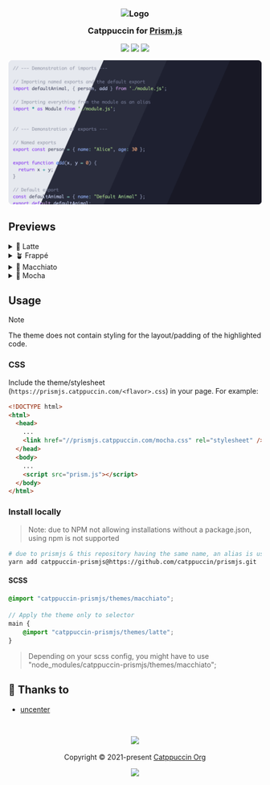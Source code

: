 <h3 align="center">
	<img src="https://raw.githubusercontent.com/catppuccin/catppuccin/main/assets/logos/exports/1544x1544_circle.png" width="100" alt="Logo"/><br/>
	<img src="https://raw.githubusercontent.com/catppuccin/catppuccin/main/assets/misc/transparent.png" height="30" width="0px"/>
	Catppuccin for <a href="https://prismjs.com">Prism.js</a>
	<img src="https://raw.githubusercontent.com/catppuccin/catppuccin/main/assets/misc/transparent.png" height="30" width="0px"/>
</h3>

<p align="center">
	<a href="https://github.com/catppuccin/prismjs/stargazers"><img src="https://img.shields.io/github/stars/catppuccin/prismjs?colorA=363a4f&colorB=b7bdf8&style=for-the-badge"></a>
	<a href="https://github.com/catppuccin/prismjs/issues"><img src="https://img.shields.io/github/issues/catppuccin/prismjs?colorA=363a4f&colorB=f5a97f&style=for-the-badge"></a>
	<a href="https://github.com/catppuccin/prismjs/contributors"><img src="https://img.shields.io/github/contributors/catppuccin/prismjs?colorA=363a4f&colorB=a6da95&style=for-the-badge"></a>
</p>

<p align="center">
	<img src="assets/preview.webp"/>
</p>

## Previews

<details>
<summary>🌻 Latte</summary>
<img src="assets/latte.webp"/>
</details>
<details>
<summary>🪴 Frappé</summary>
<img src="assets/frappe.webp"/>
</details>
<details>
<summary>🌺 Macchiato</summary>
<img src="assets/macchiato.webp"/>
</details>
<details>
<summary>🌿 Mocha</summary>
<img src="assets/mocha.webp"/>
</details>

## Usage
> [!NOTE]
> The theme does not contain styling for the layout/padding of the highlighted code.

### CSS

Include the theme/stylesheet (`https://prismjs.catppuccin.com/<flavor>.css`) in your page. For example:

```html
<!DOCTYPE html>
<html>
  <head>
    ...
    <link href="//prismjs.catppuccin.com/mocha.css" rel="stylesheet" />
  </head>
  <body>
    ...
    <script src="prism.js"></script>
  </body>
</html>
```

### Install locally
> Note: due to NPM not allowing installations without a package.json, using npm is not supported
```bash
# due to prismjs & this repository having the same name, an alias is used 
yarn add catppuccin-prismjs@https://github.com/catppuccin/prismjs.git
```

#### SCSS
```scss
@import "catppuccin-prismjs/themes/macchiato";

// Apply the theme only to selector
main {
    @import "catppuccin-prismjs/themes/latte";
}
```
> Depending on your scss config, you might have to use "node_modules/catppuccin-prismjs/themes/macchiato";


## 💝 Thanks to

- [uncenter](https://github.com/uncenter)

&nbsp;

<p align="center">
	<img src="https://raw.githubusercontent.com/catppuccin/catppuccin/main/assets/footers/gray0_ctp_on_line.svg?sanitize=true" />
</p>

<p align="center">
	Copyright &copy; 2021-present <a href="https://github.com/catppuccin" target="_blank">Catppuccin Org</a>
</p>

<p align="center">
	<a href="https://github.com/catppuccin/catppuccin/blob/main/LICENSE"><img src="https://img.shields.io/static/v1.svg?style=for-the-badge&label=License&message=MIT&logoColor=d9e0ee&colorA=363a4f&colorB=b7bdf8"/></a>
</p>
